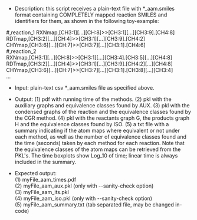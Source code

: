 - Description: this script receives a plain-text file with *_aam.smiles format containing COMPLETELY mapped reaction SMILES and identifiers for them, as shown in the following toy-example:

#,reaction_1
RXNmap,[CH3:1][...][CH:8]>>[CH3:1][...][CH3:9].[CH4:8]                    
RDTmap,[CH3:2][...][CH:4]>>[CH3:1][...][CH3:9].[CH4:2]                    
CHYmap,[CH3:6][...][CH:7]>>[CH3:7][...][CH3:1].[CH4:6]                    
#,reaction_2                                                              
RXNmap,[CH3:1][...][CH:8]>>[CH3:1][...][CH3:4].[CH3:5][...][CH4:8]        
RDTmap,[CH3:2][...][CH:4]>>[CH3:1][...][CH3:9].[CH4:2][...][CH4:8]        
CHYmap,[CH3:6][...][CH:7]>>[CH3:7][...][CH3:1].[CH3:8][...][CH3:4]        
    ...                                                                  
                                                                              
- Input: plain-text csv *_aam.smiles file as specified above.

- Output: (1) pdf with running time of the methods. (2) pkl with the auxiliary graphs and equivalence classes found by AUX. (3) pkl with the condensed graphs of the reaction and the equivalence classes found by the CGR method. (4) pkl with the reactants graph G, the products graph H and the equivalence classes found by ISO. (5) a txt file with a summary indicating if the atom maps where equivalent or not under each method, as well as the number of equivalence classes found and the time (seconds) taken by each method for each reaction. Note that the equivalence classes of the atom maps can be retrieved from the PKL's. The time boxplots show Log_10 of time; linear time is always included in the summary.            

- Expected output:                                                          
    (1) myFile_aam_times.pdf                                                  
    (2) myFile_aam_aux.pkl        (only with --sanity-check option)             
    (3) myFile_aam_its.pkl                                                    
    (4) myFile_aam_iso.pkl        (only with --sanity-check option)             
    (5) myFile_aam_summary.txt    (tab separated file, may be changed in-code)  
